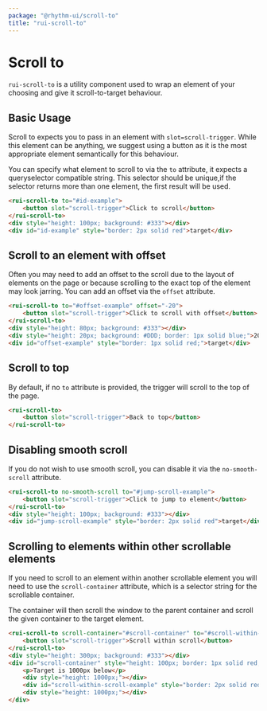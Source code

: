 ```yaml
---
package: "@rhythm-ui/scroll-to"
title: "rui-scroll-to"
---
```


# Scroll to
`rui-scroll-to` is a utility component used to wrap an element of your choosing and give it scroll-to-target behaviour.

## Basic Usage
Scroll to expects you to pass in an element with `slot=scroll-trigger`. 
While this element can be anything, we suggest using a button as it is the most appropriate element semantically for this behaviour.

You can specify what element to scroll to via the `to` attribute, it expects a queryselector compatible string. This selector should be unique,if the selector returns more than one element, the first result will be used.

```html preview
<rui-scroll-to to="#id-example">
    <button slot="scroll-trigger">Click to scroll</button>
</rui-scroll-to>
<div style="height: 100px; background: #333"></div>
<div id="id-example" style="border: 2px solid red">target</div>
```

## Scroll to an element with offset
Often you may need to add an offset to the scroll due to the layout of elements on the page or because scrolling to the exact top of the element may look jarring. You can add an offset via the `offset` attribute. 

```html preview
<rui-scroll-to to="#offset-example" offset="-20">
    <button slot="scroll-trigger">Click to scroll with offset</button>
</rui-scroll-to>
<div style="height: 80px; background: #333"></div>
<div style="height: 20px; background: #DDD; border: 1px solid blue;">20px offset</div>
<div id="offset-example" style="border: 1px solid red;">target</div>
```

## Scroll to top
By default, if no `to` attribute is provided, the trigger will scroll
to the top of the page.

```html preview
<rui-scroll-to>
    <button slot="scroll-trigger">Back to top</button>
</rui-scroll-to>
```

## Disabling smooth scroll
If you do not wish to use smooth scroll, you can disable it via the 
`no-smooth-scroll` attribute.

```html preview
<rui-scroll-to no-smooth-scroll to="#jump-scroll-example">
    <button slot="scroll-trigger">Click to jump to element</button>
</rui-scroll-to>
<div style="height: 100px; background: #333"></div>
<div id="jump-scroll-example" style="border: 2px solid red">target</div>
```

## Scrolling to elements within other scrollable elements
If you need to scroll to an element within another scrollable element you will need to use the `scroll-container` attribute, which is a selector string for the scrollable container.

The container will then scroll the window to the parent container and scroll the given container to the target element.

```html preview
<rui-scroll-to scroll-container="#scroll-container" to="#scroll-within-scroll-example">
    <button slot="scroll-trigger">Scroll within scroll</button>
</rui-scroll-to>
<div style="height: 300px; background: #333"></div>
<div id="scroll-container" style="height: 100px; border: 1px solid red; overflow: scroll">
    <p>Target is 1000px below</p>
    <div style="height: 1000px;"></div>
    <div id="scroll-within-scroll-example" style="border: 2px solid red">target</div>
    <div style="height: 1000px;"></div>
</div>
```

<div style="height: 1000px;"></div>
<div style="height: 1000px;"></div>
